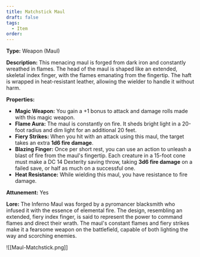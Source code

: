 ```yaml
---
title: Matchstick Maul
draft: false
tags:
  - Item
order:
---
```

**Type:** Weapon (Maul)

**Description:**
This menacing maul is forged from dark iron and constantly wreathed in flames. The head of the maul is shaped like an extended, skeletal index finger, with the flames emanating from the fingertip. The haft is wrapped in heat-resistant leather, allowing the wielder to handle it without harm.

**Properties:**
- **Magic Weapon:** You gain a +1 bonus to attack and damage rolls made with this magic weapon.
- **Flame Aura:** The maul is constantly on fire. It sheds bright light in a 20-foot radius and dim light for an additional 20 feet.
- **Fiery Strikes:** When you hit with an attack using this maul, the target takes an extra **1d6 fire damage**.
- **Blazing Finger:** Once per short rest, you can use an action to unleash a blast of fire from the maul's fingertip. Each creature in a 15-foot cone must make a DC 14 Dexterity saving throw, taking **3d6 fire damage** on a failed save, or half as much on a successful one.
- **Heat Resistance:** While wielding this maul, you have resistance to fire damage.

**Attunement:** Yes

**Lore:**
The Inferno Maul was forged by a pyromancer blacksmith who infused it with the essence of elemental fire. The design, resembling an extended, fiery index finger, is said to represent the power to command flames and direct their wrath. The maul's constant flames and fiery strikes make it a fearsome weapon on the battlefield, capable of both lighting the way and scorching enemies.
 

![[Maul-Matchstick.png]]